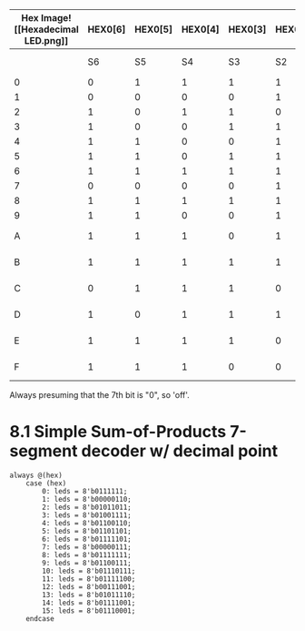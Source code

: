 
| Hex Image![[Hexadecimal LED.png]] | HEX0[6] | HEX0[5] | HEX0[4] | HEX0[3] | HEX0[2] | HEX0[1] | HEX0[0] | Hex Bits | Notes |
| ---- | ---- | ---- | ---- | ---- | ---- | ---- | ---- | ---- | ---- |
|  | S6 | S5 | S4 | S3 | S2 | S1 | S0 | B3-B0 | Bit aliases |
| 0 | 0 | 1 | 1 | 1 | 1 | 1 | 1 | 0000 |  |
| 1 | 0 | 0 | 0 | 0 | 1 | 1 | 0 | 0001 |  |
| 2 | 1 | 0 | 1 | 1 | 0 | 1 | 1 | 0010 |  |
| 3 | 1 | 0 | 0 | 1 | 1 | 1 | 1 | 0011 |  |
| 4 | 1 | 1 | 0 | 0 | 1 | 1 | 0 | 0100 |  |
| 5 | 1 | 1 | 0 | 1 | 1 | 0 | 1 | 0101 |  |
| 6 | 1 | 1 | 1 | 1 | 1 | 0 | 1 | 0110 |  |
| 7 | 0 | 0 | 0 | 0 | 1 | 1 | 1 | 0111 |  |
| 8 | 1 | 1 | 1 | 1 | 1 | 1 | 1 | 1000 |  |
| 9 | 1 | 1 | 0 | 0 | 1 | 1 | 1 | 1001 |  |
| A | 1 | 1 | 1 | 0 | 1 | 1 | 1 | 1010 | Upper case |
| B | 1 | 1 | 1 | 1 | 1 | 0 | 0 | 1011 | Lower case |
| C | 0 | 1 | 1 | 1 | 0 | 0 | 1 | 1100 | Upper case |
| D | 1 | 0 | 1 | 1 | 1 | 1 | 0 | 1101 | Lower case |
| E | 1 | 1 | 1 | 1 | 0 | 0 | 1 | 1110 | Upper case |
| F | 1 | 1 | 1 | 0 | 0 | 0 | 1 | 1111 | Upper case |
Always presuming that the 7th bit is "0", so 'off'.
# 8.1 Simple Sum-of-Products 7-segment decoder w/ decimal point
```Quartus
always @(hex)
	case (hex)
		0: leds = 8'b0111111;
		1: leds = 8'b00000110;
		2: leds = 8'b01011011;
		3: leds = 8'b01001111;
		4: leds = 8'b01100110;
		5: leds = 8'b01101101;
		6: leds = 8'b01111101;
		7: leds = 8'b00000111;
		8: leds = 8'b01111111;
		9: leds = 8'b01100111;
		10: leds = 8'b01110111;
		11: leds = 8'b01111100;
		12: leds = 8'b00111001;
		13: leds = 8'b01011110;
		14: leds = 8'b01111001;
		15: leds = 8'b01110001;
	endcase
```
